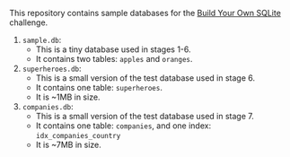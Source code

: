This repository contains sample databases for the
[Build Your Own SQLite](https://codecrafters.io/challenges/sqlite)
challenge.

1. `sample.db`:
    - This is a tiny database used in stages 1-6.
    - It contains two tables: `apples` and `oranges`.
2. `superheroes.db`:
    - This is a small version of the test database used in stage 6.
    - It contains one table: `superheroes`.
    - It is ~1MB in size.
3. `companies.db`:
    - This is a small version of the test database used in stage 7.
    - It contains one table: `companies`, and one index: `idx_companies_country`
    - It is ~7MB in size.
